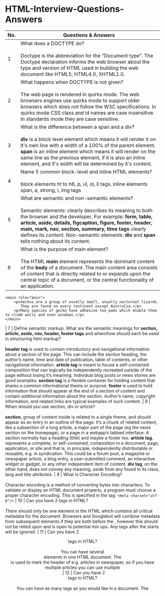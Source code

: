 # HTML-Interview-Questions-Answers

| No. | Questions & Answers                                                                                                                                                  |
| --- | ----------------------------------------------------------------------------------------------------------------------------------------------------------------- |
| 1   | What does a DOCTYPE do? <br/><br/> Doctype is the abbreviation for the “Document type”. The Doctype declaration informs the web browser about the type and version of HTML used in building the web document like HTML5, HTML4.0, XHTML1.0.
| 2   | What happens when DOCTYPE is not given? <br/><br/> The web page is rendered in quirks mode. The web browsers engines use quirks mode to support older browsers which does not follow the W3C specifications. In quirks mode CSS class and id names are case insensitive. In standards mode they are case sensitive.
| 3   | What is the difference between a span and a div? <br/><br/> <strong>div</strong> is a block level element which means it will render it on it's own line with a width of a 100% of the parent element. <strong>span</strong> is an inline element which means it will render on the same line as the previous element, if it is also an inline element, and it's width will be determined by it's content.
| 4   | Name 5 common block-level and inline HTML elements? <br/><br/> block elements ht to h6, p, ul, ol, li tags. inline elements span, a, strong, i, img tags
| 5   | What are semantic and non-semantic elements? <br/><br/> Semantic elements: clearly describes its meaning to both the browser and the developer. For example: <strong>form, table, article, aside, details, figcaption, figure, footer, header, main, mark, nav, section, summary, time tags</strong> clearly defines its content. Non-semantic elements: <strong>div</strong> and <strong>span</strong> tells nothing about its content.
| 6   | What is the purpose of main element? <br/><br/> The HTML <strong>main</strong> element represents the dominant content of the <strong>body</strong> of a document. The main content area consists of content that is directly related to or expands upon the central topic of a document, or the central functionality of an application.
```
<main role="main">
    <p>Geckos are a group of usually small, usually nocturnal lizards. 
       They are found on every continent except Australia.</p>
    <p>Many species of gecko have adhesive toe pads which enable them to climb walls and even windows.</p>
</main>
```
| 7   | Define semantic markup. What are the semantic meanings for <strong>section, article, aside, nav, header, footer tags</strong> and when/how should each be used in structuring html markup? <br/><br/> <strong>header tag</strong> is used to contain introductory and navigational information about a section of the page. This can include the section heading, the author’s name, time and date of publication, table of contents, or other navigational information. <strong>article tag</strong> is meant to house a self-contained composition that can logically be independently recreated outside of the page without losing it’s meaining. Individual blog posts or news stories are good examples. <strong>section tag</strong> is a flexible container for holding content that shares a common informational theme or purpose. <strong>footer</strong> is used to hold information that should appear at the end of a section of content and contain additional information about the section. Author’s name, copyright information, and related links are typical examples of such content.
| 8   | When should you use section, div or article? <br/><br/> <strong>section</strong>, group of content inside is related to a single theme, and should appear as an entry in an outline of the page. It’s a chunk of related content, like a subsection of a long article, a major part of the page (eg the news section on the homepage), or a page in a webapp’s tabbed interface. A section normally has a heading (title) and maybe a footer too. <strong>article tag</strong>, represents a complete, or self-contained, composition in a document, page, application, or site and that is, in principle, independently distributable or reusable, e.g. in syndication. This could be a forum post, a magazine or newspaper article, a blog entry, a user-submitted comment, an interactive widget or gadget, or any other independent item of content. <strong>div tag</strong>, on the other hand, does not convey any meaning, aside from any found in its class, lang and title attributes.
| 9   | What is Character Encoding? <br/><br/> Character encoding is a method of converting bytes into characters. To validate or display an HTML document properly, a program must choose a proper character encoding. This is specified in the tag: `<meta charset="utf-8"/>`
| 10   | Can you have 2 <head> tags in HTML? <br/><br/> There should only be one <head> element in the HTML which contains all critical metadata for the document. Browsers and Googlebot will combine metadata from subsequent <head> elements if they are both before the <body>, however this should not be relied upon and is open to potential mix ups. Any <head> tags after the <body> starts will be ignored.
| 11   | Can you have 2 <header> tags in HTML? <br/><br/> You can have several <header> elements in one HTML document. The <header> is used to mark the header of e.g. articles in newspaper, so if you have multiple articles you can use multiple <header>.
| 12   | Can you have 2 <header> tags in HTML? <br/><br/> You can have as many <SCRIPT></SCRIPT> tags as you would like in a document. The <SCRIPT> tags are processed as they are encountered.
| 13   | Can I have two <main> tags in HTML? <br/><br/> A document mustn't have more than one <main> element that doesn't have the hidden attribute specified. The content inside the <main> element should be unique to the document. It should not contain any content that is repeated across documents such as sidebars, navigation links, copyright information, site logos, and search forms.
| 14   | Can have multiple <html><body> </html></body> in same file? <br/><br/> An HTML document can only have one html tag and one body tag. If you just put several HTML document together, it will be an invalid document, and the browsers may have problems displaying it.
| 15   | Can HTML have multiple titles? <br/><br/> The HTML standard specifies that there may be only one title tag for a page. If there is more than one title tag present, search engines may be confused about which tag to use. As a result, the search engine may combine the titles, ignore them altogether, or pick up one at random.
| 16   | What does HTML stand for? <br/><br/> HTML stands for Hyper Text Markup Language. HTML is the standard markup language for creating Web pages.
| 17   | Is h1 an empty tag? <br/><br/> The header 1 (h1) tag is considered important to help both users and search engines to quickly understand what content they can expect to find on the page. If the h1 is empty, this represents a missed optimization opportunity.
| 18   | What is the difference between div and P? <br/><br/> P is use for Paragraphs Div is use for grouping elements. They have semantic difference - a <div> element is designed to describe a container of data whereas a <p> element is designed to describe a paragraph of content. The semantics make all the difference.
| 19   | Which one is an empty tag? <br/><br/> Elements with no closing tag are known as an empty tag. For eg: <br>, <link>, <img>, <hr>, <meta>, <source> etc. Since we can not specify anything in between those. HTML element which does not have a closing tag are called Empty elements.
| 20   | Which is container tag? <br/><br/> Container tags require a starting as well as an ending tag. <HTML>and </HTML>, <TITLE> and </TITLE> are examples of container tags.
| 21   | Why is div called div? <br/><br/> <div> stands for division. The elements allow semantic attributes (e.g. lang="en-US" ), CSS styling (e.g., color and typography), or client-side scripting (e.g., animation, hiding, and augmentation) to be applied.
| 22   | difference between body and main tag? <br/><br/> The main element is used to differentiate the main content of the page from other content such as navigation links or ads. In summary, the body element represents all the content on the webpage, while the main element represents the main content of the webpage.


